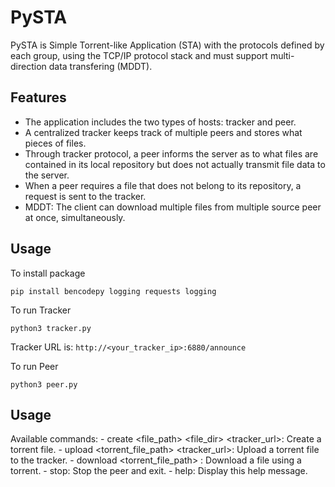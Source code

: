 # PySTA

PySTA is   Simple Torrent-like Application (STA) with the protocols defined by each group, using
the TCP/IP protocol stack and must support multi-direction data transfering (MDDT).

## Features

- The application includes the two types of hosts: tracker and peer.
- A centralized tracker keeps track of multiple peers and stores what pieces of files.
- Through tracker protocol, a peer informs the server as to what files are contained in its local
repository but does not actually transmit file data to the server.
- When a peer requires a file that does not belong to its repository, a request is sent to the
tracker.
- MDDT: The client can download multiple files from multiple source peer at once,
simultaneously.

## Usage

To install package
```
pip install bencodepy logging requests logging
```

To run Tracker
```
python3 tracker.py
```
Tracker URL is: `http://<your_tracker_ip>:6880/announce`

To run Peer
```
python3 peer.py
```

## Usage
Available commands:
    - create <file_path> <file_dir> <tracker_url>: Create a torrent file.
    - upload <torrent_file_path> <tracker_url>: Upload a torrent file to the tracker.
    - download <torrent_file_path> <destination>: Download a file using a torrent.
    - stop: Stop the peer and exit.
    - help: Display this help message.